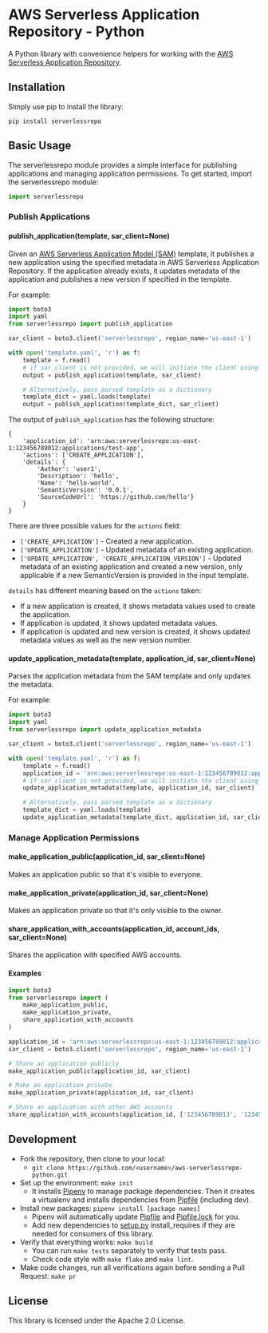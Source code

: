 # AWS Serverless Application Repository - Python

A Python library with convenience helpers for working with the [AWS Serverless Application Repository](https://aws.amazon.com/serverless/serverlessrepo/).

## Installation

Simply use pip to install the library:

```text
pip install serverlessrepo
```

## Basic Usage

The serverlessrepo module provides a simple interface for publishing applications and managing application permissions. To get started, import the serverlessrepo module:

```python
import serverlessrepo
```

### Publish Applications

#### publish_application(template, sar_client=None)

Given an [AWS Serverless Application Model (SAM)](https://github.com/awslabs/serverless-application-model/blob/master/versions/2016-10-31.md) template, it publishes a new application using the specified metadata in AWS Serverless Application Repository. If the application already exists, it updates metadata of the application and publishes a new version if specified in the template.

For example:

```python
import boto3
import yaml
from serverlessrepo import publish_application

sar_client = boto3.client('serverlessrepo', region_name='us-east-1')

with open('template.yaml', 'r') as f:
    template = f.read()
    # if sar_client is not provided, we will initiate the client using region inferred from aws configurations
    output = publish_application(template, sar_client)

    # Alternatively, pass parsed template as a dictionary
    template_dict = yaml.loads(template)
    output = publish_application(template_dict, sar_client)
```

The output of `publish_application` has the following structure:

```text
{
    'application_id': 'arn:aws:serverlessrepo:us-east-1:123456789012:applications/test-app',
    'actions': ['CREATE_APPLICATION'],
    'details': {
        'Author': 'user1',
        'Description': 'hello',
        'Name': 'hello-world',
        'SemanticVersion': '0.0.1',
        'SourceCodeUrl': 'https://github.com/hello'}
    }
}
```

There are three possible values for the `actions` field:

* `['CREATE_APPLICATION']` - Created a new application.
* `['UPDATE_APPLICATION']` - Updated metadata of an existing application.
* `['UPDATE_APPLICATION', 'CREATE_APPLICATION_VERSION']` - Updated metadata of an existing application and created a new version, only applicable if a new SemanticVersion is provided in the input template.

`details` has different meaning based on the `actions` taken:

* If a new application is created, it shows metadata values used to create the application.
* If application is updated, it shows updated metadata values.
* If application is updated and new version is created, it shows updated metadata values as well as the new version number.

#### update_application_metadata(template, application_id, sar_client=None)

Parses the application metadata from the SAM template and only updates the metadata.

For example:

```python
import boto3
import yaml
from serverlessrepo import update_application_metadata

sar_client = boto3.client('serverlessrepo', region_name='us-east-1')

with open('template.yaml', 'r') as f:
    template = f.read()
    application_id = 'arn:aws:serverlessrepo:us-east-1:123456789012:applications/test-app'
    # if sar_client is not provided, we will initiate the client using region inferred from aws configurations
    update_application_metadata(template, application_id, sar_client)

    # Alternatively, pass parsed template as a dictionary
    template_dict = yaml.loads(template)
    update_application_metadata(template_dict, application_id, sar_client)
```

### Manage Application Permissions

#### make_application_public(application_id, sar_client=None)

Makes an application public so that it's visible to everyone.

#### make_application_private(application_id, sar_client=None)

Makes an application private so that it's only visible to the owner.

#### share_application_with_accounts(application_id, account_ids, sar_client=None)

Shares the application with specified AWS accounts.

#### Examples

```python
import boto3
from serverlessrepo import (
    make_application_public,
    make_application_private,
    share_application_with_accounts
)

application_id = 'arn:aws:serverlessrepo:us-east-1:123456789012:applications/test-app'
sar_client = boto3.client('serverlessrepo', region_name='us-east-1')

# Share an application publicly
make_application_public(application_id, sar_client)

# Make an application private
make_application_private(application_id, sar_client)

# Share an application with other AWS accounts
share_application_with_accounts(application_id, ['123456789013', '123456789014'], sar_client)
```

## Development

* Fork the repository, then clone to your local:
  * `git clone https://github.com/<username>/aws-serverlessrepo-python.git`
* Set up the environment: `make init`
  * It installs [Pipenv](https://github.com/pypa/pipenv) to manage package dependencies. Then it creates a virtualenv and installs dependencies from [Pipfile](./Pipfile) (including dev).
* Install new packages: `pipenv install [package names]`
  * Pipenv will automatically update [Pipfile](./Pipfile) and [Pipfile.lock](./Pipfile.lock) for you.
  * Add new dependencies to [setup.py](./setup.py) install_requires if they are needed for consumers of this library.
* Verify that everything works: `make build`
  * You can run `make tests` separately to verify that tests pass.
  * Check code style with `make flake` and `make lint`.
* Make code changes, run all verifications again before sending a Pull Request: `make pr`

## License

This library is licensed under the Apache 2.0 License.
